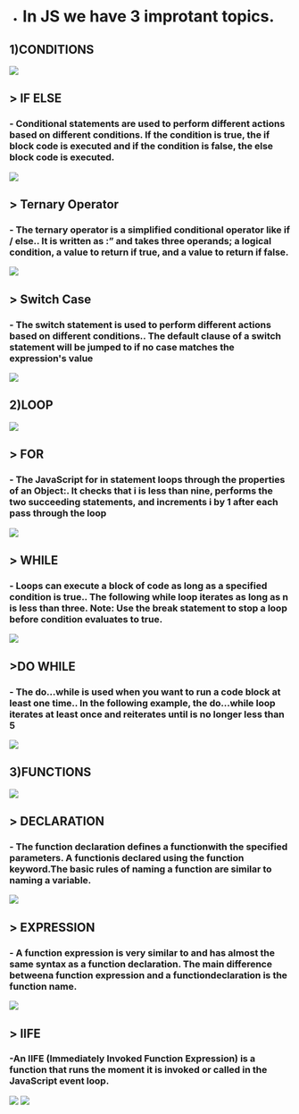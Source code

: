 + # In JS we have 3 improtant topics.
## 1)CONDITIONS
 ![](https://cdn.educba.com/academy/wp-content/uploads/2019/10/Conditional-Statements-in-JavaScript.png)
  ## > IF ELSE
  ### - Conditional statements are used to perform different actions based on different conditions. If the condition is true, the if block code is executed and if the condition is false, the else block code is executed.
  ![](https://th.bing.com/th/id/OIP.i0rPPP68RJJ9bbqxXgpuKAHaD4?rs=1&pid=ImgDetMain)
  ## > Ternary Operator
  ### - The ternary operator is a simplified conditional operator like if / else.. It is written as :” and takes three operands; a logical condition, a value to return if true, and a value to return if false.
  ![](https://th.bing.com/th/id/OIP.YiDRu4feR3tUCAyzIZHOFAHaE7?rs=1&pid=ImgDetMain)
  ## > Switch Case 
  ### - The switch statement is used to perform different actions based on different conditions.. The default clause of a switch statement will be jumped to if no case matches the expression's value
  ![](https://th.bing.com/th/id/OIP.yBmOIsWY97ULTS43Bs0JCgHaEK?rs=1&pid=ImgDetMain)
  ## 2)LOOP
![](https://cdn.hashnode.com/res/hashnode/image/upload/v1684954621836/e8a31278-dcc7-4647-9bbd-764de364cdac.webp?w=1600&h=840&fit=crop&crop=entropy&auto=compress,format&format=webp)
  ## > FOR
  ### - The JavaScript for in statement loops through the properties of an Object:. It checks that i is less than nine, performs the two succeeding statements, and increments i by 1 after each pass through the loop
  ![](https://th.bing.com/th/id/OIP.9SQwJPA_USEPP-gRVtaMEQHaEE?rs=1&pid=ImgDetMain)
  ## > WHILE
  ### - Loops can execute a block of code as long as a specified condition is true.. The following while loop iterates as long as n is less than three. Note: Use the break statement to stop a loop before condition evaluates to true.
  ![](https://i.ytimg.com/vi/gTdesbu8nyo/maxresdefault.jpg)
  ## >DO WHILE 
  ### - The do...while is used when you want to run a code block at least one time.. In the following example, the do...while loop iterates at least once and reiterates until is no longer less than 5
  ![](https://th.bing.com/th/id/OIP.AseFe_lHujszEhPQ-1nkWAHaEK?rs=1&pid=ImgDetMain)
  ## 3)FUNCTIONS
![](https://th.bing.com/th/id/OIP.U-vZgxzc1GFARoMhOhplXAHaEK?rs=1&pid=ImgDetMain)
  ## > DECLARATION
  ### - The function declaration defines a functionwith the specified parameters. A functionis declared using the function keyword.The basic rules of naming a function are similar to naming a variable.
  ![](https://th.bing.com/th/id/OIP.wSNBGkmigQ9xslsqyPmegwAAAA?rs=1&pid=ImgDetMain)
  ## > EXPRESSION
  ### - A function expression is very similar to and has almost the same syntax as a function declaration. The main difference betweena function expression and a functiondeclaration is the function name.
  ![](https://th.bing.com/th/id/OIP.OGsBXCsNY6SEECL8j7yGiwAAAA?rs=1&pid=ImgDetMain)
  ## > IIFE
  ### -An IIFE (Immediately Invoked Function Expression) is a function that runs the moment it is invoked or called in the JavaScript event loop.
  ![](https://th.bing.com/th/id/R.083e9a4fdef6b70b2a560b105a56e0d2?rik=nrNB3bFXAp5UZQ&pid=ImgRaw&r=0)
  ![](https://static.vecteezy.com/system/resources/previews/000/398/825/original/thank-you-neon-sign-vector.jpg)
  
